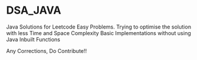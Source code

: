 # DSA_JAVA

Java Solutions for Leetcode Easy Problems. 
Trying to optimise the solution with less Time and Space Complexity
Basic Implementations without using Java Inbuilt Functions

Any Corrections, Do Contribute!!
